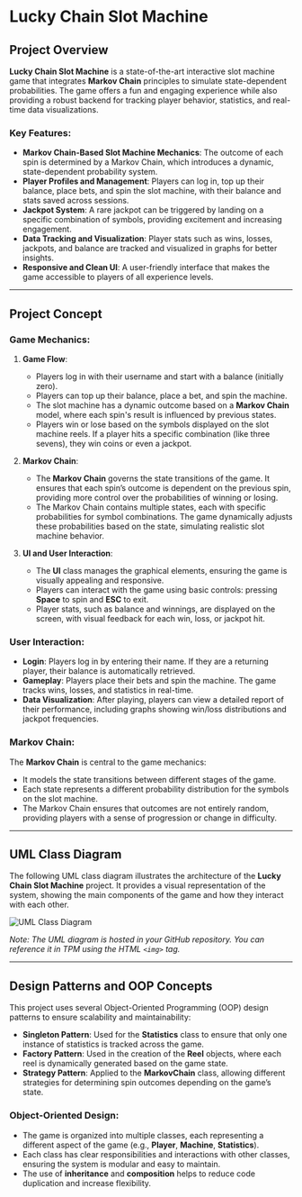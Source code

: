 # Lucky Chain Slot Machine

## Project Overview
**Lucky Chain Slot Machine** is a state-of-the-art interactive slot machine game that integrates **Markov Chain** principles to simulate state-dependent probabilities. The game offers a fun and engaging experience while also providing a robust backend for tracking player behavior, statistics, and real-time data visualizations.

### Key Features:
- **Markov Chain-Based Slot Machine Mechanics**: The outcome of each spin is determined by a Markov Chain, which introduces a dynamic, state-dependent probability system.
- **Player Profiles and Management**: Players can log in, top up their balance, place bets, and spin the slot machine, with their balance and stats saved across sessions.
- **Jackpot System**: A rare jackpot can be triggered by landing on a specific combination of symbols, providing excitement and increasing engagement.
- **Data Tracking and Visualization**: Player stats such as wins, losses, jackpots, and balance are tracked and visualized in graphs for better insights.
- **Responsive and Clean UI**: A user-friendly interface that makes the game accessible to players of all experience levels.

---

## Project Concept

### Game Mechanics:
1. **Game Flow**:
   - Players log in with their username and start with a balance (initially zero).
   - Players can top up their balance, place a bet, and spin the machine.
   - The slot machine has a dynamic outcome based on a **Markov Chain** model, where each spin's result is influenced by previous states.
   - Players win or lose based on the symbols displayed on the slot machine reels. If a player hits a specific combination (like three sevens), they win coins or even a jackpot.
   
2. **Markov Chain**:
   - The **Markov Chain** governs the state transitions of the game. It ensures that each spin’s outcome is dependent on the previous spin, providing more control over the probabilities of winning or losing.
   - The Markov Chain contains multiple states, each with specific probabilities for symbol combinations. The game dynamically adjusts these probabilities based on the state, simulating realistic slot machine behavior.
   
3. **UI and User Interaction**:
   - The **UI** class manages the graphical elements, ensuring the game is visually appealing and responsive.
   - Players can interact with the game using basic controls: pressing **Space** to spin and **ESC** to exit.
   - Player stats, such as balance and winnings, are displayed on the screen, with visual feedback for each win, loss, or jackpot hit.

### User Interaction:
- **Login**: Players log in by entering their name. If they are a returning player, their balance is automatically retrieved.
- **Gameplay**: Players place their bets and spin the machine. The game tracks wins, losses, and statistics in real-time.
- **Data Visualization**: After playing, players can view a detailed report of their performance, including graphs showing win/loss distributions and jackpot frequencies.

### Markov Chain:
The **Markov Chain** is central to the game mechanics:
- It models the state transitions between different stages of the game. 
- Each state represents a different probability distribution for the symbols on the slot machine.
- The Markov Chain ensures that outcomes are not entirely random, providing players with a sense of progression or change in difficulty.

---

## UML Class Diagram
The following UML class diagram illustrates the architecture of the **Lucky Chain Slot Machine** project. It provides a visual representation of the system, showing the main components of the game and how they interact with each other.

![UML Class Diagram](https://github.com/yourusername/yourproject/blob/main/images/uml_diagram.png)

*Note: The UML diagram is hosted in your GitHub repository. You can reference it in TPM using the HTML `<img>` tag.*

---

## Design Patterns and OOP Concepts
This project uses several Object-Oriented Programming (OOP) design patterns to ensure scalability and maintainability:

- **Singleton Pattern**: Used for the **Statistics** class to ensure that only one instance of statistics is tracked across the game.
- **Factory Pattern**: Used in the creation of the **Reel** objects, where each reel is dynamically generated based on the game state.
- **Strategy Pattern**: Applied to the **MarkovChain** class, allowing different strategies for determining spin outcomes depending on the game’s state.
  
### Object-Oriented Design:
- The game is organized into multiple classes, each representing a different aspect of the game (e.g., **Player**, **Machine**, **Statistics**).
- Each class has clear responsibilities and interactions with other classes, ensuring the system is modular and easy to maintain.
- The use of **inheritance** and **composition** helps to reduce code duplication and increase flexibility.
